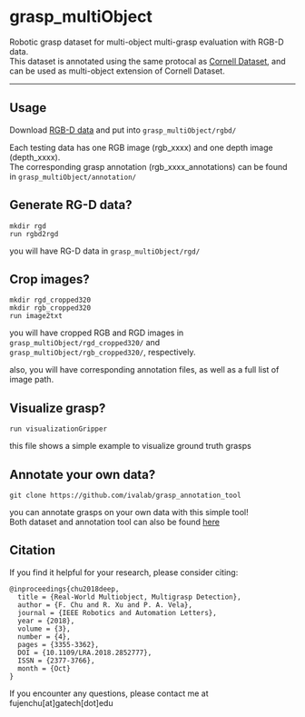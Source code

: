 # grasp_multiObject

Robotic grasp dataset for multi-object multi-grasp evaluation with RGB-D data.   
This dataset is annotated using the same protocal as [Cornell Dataset](http://pr.cs.cornell.edu/grasping/rect_data/data.php), and can be used as multi-object extension of Cornell Dataset.  

------------------------------

## Usage
Download [RGB-D data](https://www.dropbox.com/s/hrox34p9ymw8jv7/rgbd.tar.gz?dl=0) and put into `grasp_multiObject/rgbd/`  

Each testing data has one RGB image (rgb_xxxx) and one depth image (depth_xxxx).   
The corresponding grasp annotation (rgb_xxxx_annotations) can be found in `grasp_multiObject/annotation/` 

## Generate RG-D data?
```
mkdir rgd
run rgbd2rgd
```

you will have RG-D data in `grasp_multiObject/rgd/`

## Crop images?
```
mkdir rgd_cropped320
mkdir rgb_cropped320
run image2txt
```

you will have cropped RGB and RGD images in `grasp_multiObject/rgd_cropped320/` and `grasp_multiObject/rgb_cropped320/`, respectively.

also, you will have corresponding annotation files, as well as a full list of image path.

## Visualize grasp?
```
run visualizationGripper
```
this file shows a simple example to visualize ground truth grasps


## Annotate your own data?
```
git clone https://github.com/ivalab/grasp_annotation_tool
```

you can annotate grasps on your own data with this simple tool!  
Both dataset and annotation tool can also be found [here](https://www.dropbox.com/s/cwko0qubmqoxehb/multiObj_multiGrasp.tar.gz?dl=0)


## Citation
If you find it helpful for your research, please consider citing:

    @inproceedings{chu2018deep,
      title = {Real-World Multiobject, Multigrasp Detection},
      author = {F. Chu and R. Xu and P. A. Vela},
      journal = {IEEE Robotics and Automation Letters},
      year = {2018},
      volume = {3},
      number = {4},
      pages = {3355-3362},
      DOI = {10.1109/LRA.2018.2852777},
      ISSN = {2377-3766},
      month = {Oct}
    }


If you encounter any questions, please contact me at fujenchu[at]gatech[dot]edu


